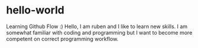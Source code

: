 # hello-world
Learning Github Flow :)
Hello, I am ruben and I like to learn new skills. I am somewhat familiar with coding and programming but I want to become more competent on correct programming workflow. 
